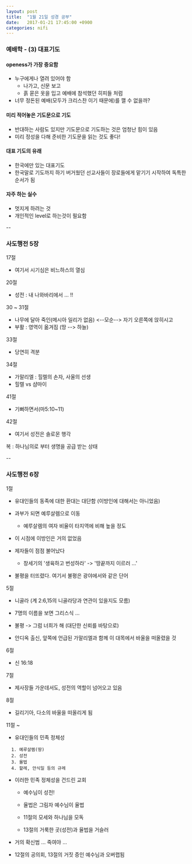 ```yaml
---
layout: post
title:  "1월 21일 성경 공부"
date:   2017-01-21 17:45:00 +0900
categories: nifi
---
```



### 예배학 - (3) 대표기도

#### **openess**가 가장 중요함
- 누구에게나 열려 있어야 함
  - 나가고, 신문 보고
  - 흙 묻은 옷을 입고 예배에 참석했던 히피들 처럼
- 너무 정돈된 예배(모두가 크리스찬 이기 때문에)를 깰 수 없을까?

#### 미리 적어놓은 기도문으로 기도
- 반대하는 사람도 있지만 기도문으로 기도하는 것은 엄청난 힘이 있음
- 미리 정성을 다해 준비한 기도문을 읽는 것도 좋다!

#### 대표 기도의 유래
- 한국에만 있는 대표기도
- 한국말로 기도까지 하기 버거웠던 선교사들이 장로들에게 맡기기 시작하여 독특한 순서가 됨

#### 자주 하는 실수
- 멋지게 하려는 것
- 개인적인 level로 하는것이 필요함

--

### 사도행전 5장

17절  

- 여기서 시기심은 비느하스의 열심

20절  
- 성전 : 내 나와바리에서 ... !!

30 ~ 31절  

- 나무에 달아 죽인(메시아 일리가 없음) <--모순--> 자기 오른쪽에 앉히시고
- 부활 : 영역이 옮겨짐 (땅 --> 하늘)

33절  

- 당연히 격분

34절  

- 가말리엘 : 힐렐의 손자, 사울의 선생
- 힐렐 vs 샴마이

41절  

- 기뻐하면서(마5:10~11)

42절  

- 여기서 성전은 솔로몬 행각

복 : 하나님의로 부터 생명을 공급 받는 상태

--

### 사도행전 6장

1절

- 유대인들의 동족에 대한 환대는 대단함 (이방인에 대해서는 아니었음)
- 과부가 되면 예루살렘으로 이동
  - 예루살렘의 여자 비율이 타지역에 비해 높을 정도
- 이 시점에 이방인은 거의 없었음

- 제자들이 점점 불어났다
  - 창세기의 '생육하고 번성하라' -> '땅끝까지 이르러 ...'

- 불평을 터뜨렸다. 여기서 불평은 광야에서와 같은 단어

5절

- 니골라 (계 2:6,15의 니골라당과 연관이 있을지도 모름)

- 7명의 이름을 보면 그리스식 ...
- 불평 -> 그럼 너희가 해 (대단한 신뢰를 바탕으로)

- 안디옥 출신, 앞쪽에 언급된 가말리엘과 함께 이 대목에서 바울을 떠올렸을 것

6절

- 신 16:18

7절

- 제사장들 가운데서도, 성전의 역할이 넘어오고 있음

8절

- 길리기아, 다소의 바울을 떠올리게 됨

11절 ~

- 유대인들의 민족 정체성

```
  1. 예루살렘(땅)
  2. 성전
  3. 율법
  4. 할례, 안식일 등의 규례
```

- 이러한 민족 정체성을 건드린 교회
  - 예수님이 성전!
  - 율법은 그림자 예수님이 율법

  - 11절의 모세와 하나님을 모독
  - 13절의 거룩한 곳(성전)과 율법을 거슬러

- 거의 확신범 ... 죽여야 ...

- 12절의 공의회, 13절의 거짓 증인 예수님과 오버랩됨
